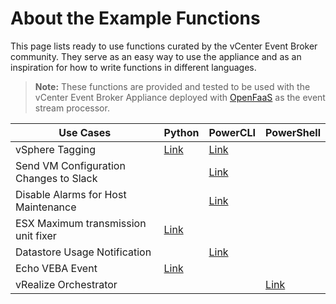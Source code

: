 # About the Example Functions

This page lists ready to use functions curated by the vCenter Event Broker community. They serve as an easy way to use the appliance and as an inspiration for how to write functions in different languages.

> **Note:** These functions are provided and tested to be used with the vCenter Event Broker Appliance deployed with [OpenFaaS](../DESIGN.md#components) as the event stream processor. 

| Use Cases       | Python                                                                                                       | PowerCLI                                                                                                       | PowerShell                                                                                                       |
|-----------------|--------------------------------------------------------------------------------------------------------------|----------------------------------------------------------------------------------------------------------------|-----|
| vSphere Tagging | [Link](python/tagging) | [Link](powercli/tagging) | |
| Send VM Configuration Changes to Slack | | [Link](powercli/hwchange-slack) | |
| Disable Alarms for Host Maintenance | | [Link](powercli/hostmaint-alarms) | |
| ESX Maximum transmission unit fixer | [Link](python/esx-mtu-fixer) | | |
| Datastore Usage Notification | | [Link](powercli/datastore-usage-email) | |
| Echo VEBA Event | [Link](python/echo)| |
| vRealize Orchestrator | | | [Link](powershell/vro)